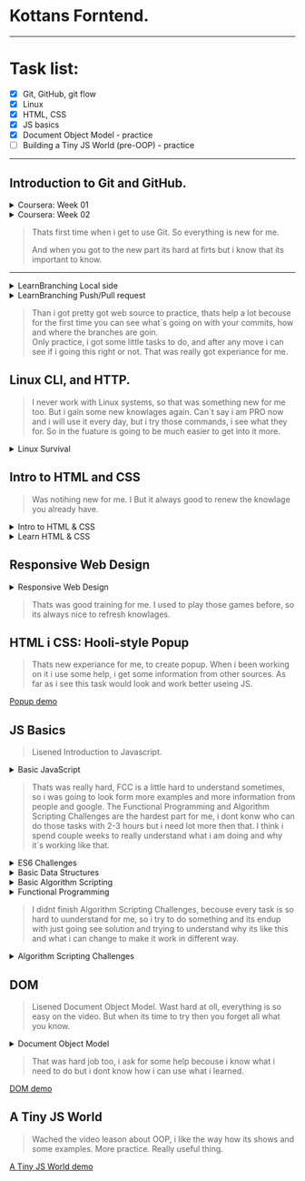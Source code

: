 # Kottans Forntend.
---

# Task list:
   - [x] Git, GitHub, git flow
   - [x] Linux
   - [x] HTML, CSS
   - [x] JS basics
   - [x] Document Object Model - practice
   - [ ] Building a Tiny JS World (pre-OOP) - practice

   ---

## Introduction to Git and GitHub.


<details>
  <summary>Coursera: Week 01</summary>
  
   ![Git](/task_git_collaboration/Coursera/CourseraWeek01.png)

</details>

<details>
  <summary>Coursera: Week 02</summary>
  
   ![Git](/task_git_collaboration/Coursera/CourseraWeek02.png)

</details>

   > Thats first time when i get to use Git. So everything is new for me. 
   >
   > And when you got to the new part its hard at firts but i know that its important to know.

---

<details>
  <summary>LearnBranching Local side</summary>
  
   ![Git practice](/task_git_collaboration/LearnBranching/learngitbranching01.png)

</details>

<details>
  <summary>LearnBranching Push/Pull request</summary>
  
   ![Git practice](/task_git_collaboration/LearnBranching/learngitbranching02.png)

</details>

   > Than i got pretty got web source to practice, thats help a lot becouse for the first time you can see what`s going on with your commits, how and where the branches are goin.  
   > Only practice, i got some little tasks to do, and after any move i can see if i going this right or not. That was really got experiance for me.

   ## Linux CLI, and HTTP.

   > I never work with Linux systems, so that was something new for me too. 
   > But i gain some new knowlages again. Can`t say i am PRO now and i will use it every day, but i try those commands, i see what they for. So in the fuature is going to be much easier to get into it more.

<details>
   <summary>Linux Survival</summary>
  
   ![Linux](/task_linux_cli/Linux01.png)

   ![Linux](/task_linux_cli/Linux02.png)

   ![Linux](/task_linux_cli/Linux03.png)

   ![Linux](/task_linux_cli/Linux04.png)

</details>

   ## Intro to HTML and CSS

   > Was notihing new for me. I But it always good to renew the knowlage you already have.

<details>
   <summary>Intro to HTML & CSS</summary>
  
   ![HTML](/task_html_css_intro/CourseraWeek1HTML.png)

   ![CSS](/task_html_css_intro/CourseraWeek2CSS.png)

</details>

<details>
   <summary>Learn HTML & CSS</summary>
  
   ![Codecademy](/task_html_css_intro/LearnHTMLCSS.png)

</details>



   ## Responsive Web Design

<details>
   <summary>Responsive Web Design</summary>
  
   ![Flexbox](/task_responsive_web_design/Flexbox_Froggy.png)

   ![Grid](/task_responsive_web_design/Grid_Garden.png)

</details>

   > Thats was good training for me. I used to play those games before, so its always nice to refresh knowlages.

   ## HTML і CSS: Hooli-style Popup

   > Thats new experiance for me, to create popup. When i been working on it i use some help, i get some information from other sources.
   > As far as i see this task would look and work better useing JS.

[Popup demo](https://jagerua.github.io)

   ## JS Basics

   > Lisened Introduction to Javascript.

<details>
   <summary>Basic JavaScript</summary>
  
   ![JS](/task_js_basics/FreeCodeCampJS.png)

</details>

   > Thats was really hard, FCC is a little hard to understand sometimes, so i was going to look form more examples and more information from people and google. The Functional Programming and Algorithm Scripting Challenges are the hardest part for me, i dont konw who can do those tasks with 2-3 hours but i need lot more then that. I think i spend couple weeks to really understand what i am doing and why it`s working like that.

<details>
   <summary>ES6 Challenges</summary>
  
   ![JS](/task_js_basics/FreeCodeCampES6.png)

</details>

<details>
   <summary>Basic Data Structures</summary>
  
   ![JS](/task_js_basics/FreeCodeCampBasicDataStructures.png)

</details>

<details>
   <summary>Basic Algorithm Scripting</summary>
  
   ![JS](/task_js_basics/BasicAlgorithmScripting.png)

</details>

<details>
   <summary>Functional Programming</summary>
  
   ![JS](/task_js_basics/FunctionalProgramming.png)

</details>

   > I didnt finish Algorithm Scripting Challenges, becouse every task is so hard to uunderstand for me, so i try to do something and its endup with just going see solution and trying to understand why its like this and what i can change to make it work in different way.


<details>
   <summary>Algorithm Scripting Challenges</summary>
  
   ![JS](/task_js_basics/AlgorithmScriptingChallenges.png)

</details>

   ## DOM

   > Lisened Document Object Model. Wast hard at oll, everything is so easy on the video. But when its time to try then you forget all what you know.

<details>
   <summary>Document Object Model</summary>
  
   ![DOM](/task_js_dom/DOM.jpg)

</details>

   > That was hard job too, i ask for some help becouse i know what i need to do but i dont know how i can use what i learned.

[DOM demo](https://jagerua.github.io/dom_example.github.io/)

   ## A Tiny JS World

   > Wached the video leason about OOP, i like the way how its shows and some examples. More practice. Really useful thing.

[A Tiny JS World demo](https://jagerua.github.io/a-tiny-JS-world/)